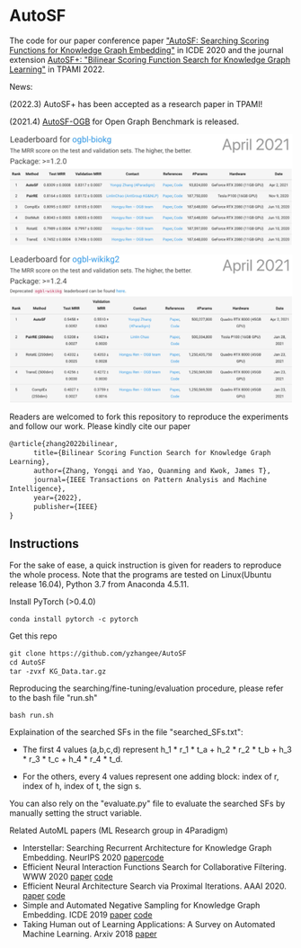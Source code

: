 # AutoSF
The code for our paper conference paper ["AutoSF: Searching Scoring Functions for Knowledge Graph Embedding"](https://arxiv.org/pdf/1904.11682.pdf) in ICDE 2020 and the journal extension [AutoSF+: "Bilinear Scoring Function Search for Knowledge Graph Learning"](https://arxiv.org/pdf/2107.00184.pdf) in TPAMI 2022.

News: 

(2022.3) AutoSF+ has been accepted as a research paper in TPAMI!

(2021.4) [AutoSF-OGB](https://github.com/AutoML-4Paradigm/AutoSF/tree/AutoSF-OGB) for Open Graph Benchmark is released.

<p align="center">
    <img src="./figs/biokg-leaderboard.png" width="750" />
</p>

<p align="center">
    <img src="./figs/wikikg2-leaderboard.png" width="750" />
</p>

Readers are welcomed to fork this repository to reproduce the experiments and follow our work. Please kindly cite our paper

    @article{zhang2022bilinear,
          title={Bilinear Scoring Function Search for Knowledge Graph Learning},
          author={Zhang, Yongqi and Yao, Quanming and Kwok, James T},
          journal={IEEE Transactions on Pattern Analysis and Machine Intelligence},
          year={2022},
          publisher={IEEE}
    }

## Instructions
For the sake of ease, a quick instruction is given for readers to reproduce the whole process.
Note that the programs are tested on Linux(Ubuntu release 16.04), Python 3.7 from Anaconda 4.5.11.

Install PyTorch (>0.4.0)
    
    conda install pytorch -c pytorch

Get this repo

    git clone https://github.com/yzhangee/AutoSF
    cd AutoSF
    tar -zvxf KG_Data.tar.gz 

Reproducing the searching/fine-tuning/evaluation procedure, please refer to the bash file "run.sh"
    
    bash run.sh


Explaination of the searched SFs in the file "searched_SFs.txt": 

- The first 4 values (a,b,c,d) represent h_1 * r_1 * t_a + h_2 * r_2 * t_b + h_3 * r_3 * t_c + h_4 * r_4 * t_d. 

- For the others, every 4 values represent one adding block: index of r, index of h, index of t, the sign s.

You can also rely on the "evaluate.py" file to evaluate the searched SFs by manually setting the struct variable.



Related AutoML papers (ML Research group in 4Paradigm)
- Interstellar: Searching Recurrent Architecture for Knowledge Graph Embedding. NeurIPS 2020 [paper](https://arxiv.org/pdf/1911.07132.pdf)[code](https://github.com/AutoML-4Paradigm/Interstellar)
- Efficient Neural Interaction Functions Search for Collaborative Filtering. WWW 2020 [paper](https://arxiv.org/pdf/1906.12091.pdf) [code](https://github.com/xiangning-chen/SIF)
- Efficient Neural Architecture Search via Proximal Iterations. AAAI 2020. [paper](https://arxiv.org/abs/1905.13577) [code](https://github.com/xujinfan/NASP-codes)
- Simple and Automated Negative Sampling for Knowledge Graph Embedding. ICDE 2019 [paper](https://arxiv.org/abs/1812.06410) [code](https://github.com/yzhangee/NSCaching)
- Taking Human out of Learning Applications: A Survey on Automated Machine Learning. Arxiv 2018 [paper](https://arxiv.org/abs/1810.13306)

